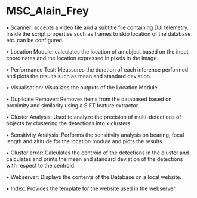 # MSC_Alain_Frey

•	Scanner: accepts a video file and a subtitle file containing DJI telemetry. Inside the script properties such as frames to skip location of the database etc. can be configured.

•	Location Module: calculates the location of an object based on the input coordinates and the location expressed in pixels in the image.

•	Performance Test: Meassures the duration of each inference performed and plots the results such as mean and standard deviation.

•	Visualisation: Visualizes the outputs of the Location Module.

•	Duplicate Remover: Removes items from the databased based on proximity and similarity using a SIFT feature extractor.

•	Cluster Analysis: Used to analyze the precision of multi-detections of objects by clustering the detections into x clusters.

•	Sensitivity Analysis: Performs the sensitivity analysis on bearing, focal length and altitude for the location module and plots the results.

•	Cluster error: Calculates the centroid of the detections in the cluster and calculates and prints the mean and standard deviation of the detections with respect to the centroid.

•	Webserver: Displays the contents of the Database on a local website.

•	Index: Provides the template for the website used in the webserver.
